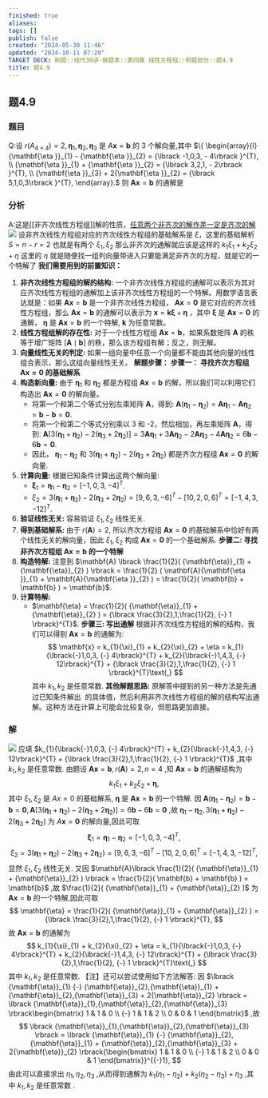 ```yaml
---
finished: true
aliases: 
tags: []
publish: false
created: "2024-05-30 11:46"
updated: "2024-10-11 07:29"
TARGET DECK: 刷题::线代30讲-做题本::第四章 线性方程组::例题部分::题4.9
title: 题4.9
---
```

## 题4.9
### 题目
Q:设 $r( {A}_{4 \times  4})  = 2,{\mathbf{\eta }}_{1},{\mathbf{\eta }}_{2},{\mathbf{\eta }}_{3}$ 是 $A\mathbf{x} = \mathbf{b}$ 的 3 个解向量,其中 $\{  \begin{array}{l} {\mathbf{\eta }}_{1} - {\mathbf{\eta }}_{2} = {\lbrack  -1,0,3, - 4\rbrack  }^{T}, \\  {\mathbf{\eta }}_{1} + {\mathbf{\eta }}_{2} = {\lbrack  3,2,1, - 2\rbrack  }^{T}, \\  {\mathbf{\eta }}_{3} + 2{\mathbf{\eta }}_{2} = {\lbrack  5,1,0,3\rbrack  }^{T}, \end{array}.$ 则
$\mathbf{A}\mathbf{x} = \mathbf{b}$ 的通解是
### 分析
A:这是[[非齐次线性方程组]]解的性质，[任意两个非齐次的解作差一定是齐次的解](https://youtu.be/jdZgy9idITw?list=PLH_SiDrNHIUTqSSyR3pRlXc-y_uUhblAA&t=3164)
![](https://img.hwenyi.tech/202410111540131.webp)
设非齐次线性方程组对应的齐次线性方程组的基础解系是 $\xi$，这里的基础解析 $S=n-r=2$ 也就是有两个 $\xi_{1},\xi_{2}$
那么非齐次的通解就应该是这样的 $k_{1}\xi_{1}+k_{2}\xi_{2}+\eta$
这里的 $\eta$ 就是随便找一组列向量带进入只要能满足非齐次的方程，就是它的一个特解了
**我们需要用到的前置知识：**
1. **非齐次线性方程组的解的结构:** 一个非齐次线性方程组的通解可以表示为其对应齐次线性方程组的通解加上该非齐次线性方程组的一个特解。用数学语言表达就是：如果 $\mathbf{A}\mathbf{x} = \mathbf{b}$ 是一个非齐次线性方程组， $\mathbf{A}\mathbf{x} = \mathbf{0}$ 是它对应的齐次线性方程组，那么 $\mathbf{A}\mathbf{x} = \mathbf{b}$ 的通解可以表示为 $\mathbf{x} = \mathbf{k}\mathbf{\xi} + \mathbf{\eta}$ ，其中 $\mathbf{\xi}$ 是 $\mathbf{A}\mathbf{x} = \mathbf{0}$ 的通解， $\mathbf{\eta}$ 是 $\mathbf{A}\mathbf{x} = \mathbf{b}$ 的一个特解, $\mathbf{k}$ 为任意常数。
2. **线性方程组解的存在性:** 对于一个线性方程组 $\mathbf{A}\mathbf{x} = \mathbf{b}$，如果系数矩阵 $\mathbf{A}$ 的秩等于增广矩阵 $\lbrack \mathbf{A} \mid \mathbf{b} \rbrack$ 的秩，那么该方程组有解；反之，则无解。
3. **向量线性无关的判定:** 如果一组向量中任意一个向量都不能由其他向量的线性组合表示，那么这组向量线性无关。
**解题步骤：**
**步骤一： 寻找齐次方程组 $\mathbf{A}\mathbf{x} = \mathbf{0}$ 的基础解系**
4. **构造新向量:** 由于 ${\mathbf{\eta }}_{1}$ 和 ${\mathbf{\eta }}_{2}$ 都是方程组 $\mathbf{A}\mathbf{x} = \mathbf{b}$ 的解，所以我们可以利用它们构造出 $\mathbf{A}\mathbf{x} = \mathbf{0}$ 的解向量。 
    - 将第一个和第二个等式分别左乘矩阵 $\mathbf{A}$，得到:
    $\mathbf{A}({\mathbf{\eta }}_{1} - {\mathbf{\eta }}_{2}) = \mathbf{A}{\mathbf{\eta }}_{1} - \mathbf{A}{\mathbf{\eta }}_{2} = \mathbf{b} - \mathbf{b} = \mathbf{0}$.
    - 将第一个和第二个等式分别乘以 3 和 -2，然后相加，再左乘矩阵 $\mathbf{A}$，得到:
    $\mathbf{A}\lbrack 3( {\mathbf{\eta}}_{1} + {\mathbf{\eta}}_{2} ) {-} 2( {\mathbf{\eta}}_{3} + 2{\mathbf{\eta}}_{2} ) \rbrack  = 3\mathbf{A}{\mathbf{\eta }}_{1} + 3\mathbf{A}{\mathbf{\eta }}_{2} - 2\mathbf{A}{\mathbf{\eta }}_{3} - 4\mathbf{A}{\mathbf{\eta }}_{2} = 6\mathbf{b} {-} 6\mathbf{b} = \mathbf{0}$.
    - 因此， ${\mathbf{\eta }}_{1} - {\mathbf{\eta }}_{2}$ 和 $3( {\mathbf{\eta}}_{1} + {\mathbf{\eta}}_{2} ) {-} 2( {\mathbf{\eta}}_{3} + 2{\mathbf{\eta}}_{2} )$ 都是齐次方程组 $\mathbf{A}\mathbf{x} = \mathbf{0}$ 的解向量.
5. **计算向量:** 根据已知条件计算出这两个解向量:
    - ${\mathbf{\xi}}_{1} = {\mathbf{\eta}}_{1} {-} {\mathbf{\eta}}_{2} = {\lbrack{-}1,0,3, {-} 4\rbrack}^{T}$.
    - ${\xi}_{2} = 3( {\mathbf{\eta}}_{1} + {\mathbf{\eta}}_{2} ) {-} 2( {\mathbf{\eta}}_{3} + 2{\mathbf{\eta}}_{2} ) = {\lbrack 9,6,3, {-} 6\rbrack}^{T} {-} {\lbrack 10,2,0,6\rbrack}^{T} = {\lbrack{-}1,4,3, {-} 12\rbrack}^{T}.$
6. **验证线性无关:** 容易验证 ${\xi}_{1},{\xi}_{2}$ 线性无关. 
7. **得到基础解系:** 由于 $r(\mathbf{A}) = 2$, 所以齐次方程组 $\mathbf{A}\mathbf{x} = \mathbf{0}$ 的基础解系中恰好有两个线性无关的解向量，因此 ${\xi}_{1},{\xi}_{2}$ 构成 $\mathbf{A}\mathbf{x} = \mathbf{0}$ 的一个基础解系. 
**步骤二: 寻找非齐次方程组 $\mathbf{A}\mathbf{x} = \mathbf{b}$ 的一个特解**
8. **构造特解:** 注意到 $\mathbf{A} \lbrack \frac{1}{2}( {\mathbf{\eta}}_{1} + {\mathbf{\eta}}_{2} ) \rbrack = \frac{1}{2} ( \mathbf{A}{\mathbf{\eta }}_{1} + \mathbf{A}{\mathbf{\eta }}_{2} ) = \frac{1}{2}( \mathbf{b} + \mathbf{b} ) = \mathbf{b}$.
9. **计算特解:**  
    - $\mathbf{\eta} = \frac{1}{2}( {\mathbf{\eta}}_{1} + {\mathbf{\eta}}_{2} ) = {\lbrack \frac{3}{2},1,\frac{1}{2}, {-} 1 \rbrack}^{T}$.
**步骤三: 写出通解**
根据非齐次线性方程组的解的结构，我们可以得到 $\mathbf{A}\mathbf{x} = \mathbf{b}$ 的通解为:
$$
\mathbf{x} = k_{1}{\xi}_{1} + k_{2}{\xi}_{2} + \eta = k_{1}{\lbrack{-}1,0,3, {-} 4\rbrack}^{T} + k_{2}{\lbrack{-}1,4,3, {-} 12\rbrack}^{T} + {\lbrack \frac{3}{2},1,\frac{1}{2}, {-} 1 \rbrack}^{T}\text{,}
$$
其中 $k_{1},k_{2}$ 是任意常数.
**其他解题思路:**
原解答中提到的另一种方法是先通过已知条件解出  的具体值，然后利用非齐次线性方程组的解的结构写出通解。这种方法在计算上可能会比较复杂，但思路更加直接。
### 解
![](https://img.hwenyi.tech/202409061356364.webp)
应填 $k_{1}{\lbrack{-}1,0,3, {-} 4\rbrack}^{T} + k_{2}{\lbrack{-}1,4,3, {-} 12\rbrack}^{T} + {\lbrack \frac{3}{2},1,\frac{1}{2}, {-} 1 \rbrack}^{T}$ ,其中 $k_{1},k_{2}$ 是任意常数.
由题设 $\mathbf{A}\mathbf{x} = \mathbf{b},r( \mathbf{A} ) = 2,n = 4$ ,知 $\mathbf{A}\mathbf{x} = \mathbf{b}$ 的通解结构为
$$
k_{1}{\xi}_{1} + k_{2}{\xi}_{2} + \mathbf{\eta},
$$
其中 ${\xi}_{1},{\xi}_{2}$ 是 $Ax = 0$ 的基础解系, $\mathbf{\eta}$ 是 $\mathbf{A}\mathbf{x} = \mathbf{b}$ 的一个特解.
因 $\mathbf{A}( {\mathbf{\eta}}_{1} {-} {\mathbf{\eta}}_{2} ) = \mathbf{b} {-} \mathbf{b} = \mathbf{0},\mathbf{A}\lbrack 3( {\mathbf{\eta}}_{1} + {\mathbf{\eta}}_{2} ) {-} 2( {\mathbf{\eta}}_{3} + 2{\mathbf{\eta}}_{2} ) \rbrack = 6\mathbf{b} {-} 6\mathbf{b} = \mathbf{0}$ ,故 ${\mathbf{\eta}}_{1} {-} {\mathbf{\eta}}_{2},3( {\mathbf{\eta}}_{1} + {\mathbf{\eta}}_{2} ) {-} 2( {\mathbf{\eta}}_{3} + 2{\mathbf{\eta}}_{2} )$ 为 $A\mathbf{x} = \mathbf{0}$ 的解向量,因此可取
$$
{\mathbf{\xi}}_{1} = {\mathbf{\eta}}_{1} {-} {\mathbf{\eta}}_{2} = {\lbrack{-}1,0,3, {-} 4\rbrack}^{T},
$$
$$
{\xi}_{2} = 3( {\mathbf{\eta}}_{1} + {\mathbf{\eta}}_{2} ) {-} 2( {\mathbf{\eta}}_{3} + 2{\mathbf{\eta}}_{2} ) = {\lbrack 9,6,3, {-} 6\rbrack}^{T} {-} {\lbrack 10,2,0,6\rbrack}^{T} = {\lbrack{-}1,4,3, {-} 12\rbrack}^{T}\text{,}
$$
显然 ${\xi}_{1},{\xi}_{2}$ 线性无关.
又因 $\mathbf{A}\lbrack \frac{1}{2}( {\mathbf{\eta}}_{1} + {\mathbf{\eta}}_{2} ) \rbrack = \frac{1}{2}( \mathbf{b} + \mathbf{b} ) = \mathbf{b}$ ,故 $\frac{1}{2}( {\mathbf{\eta}}_{1} + {\mathbf{\eta}}_{2} )$ 为 $\mathbf{Ax} = \mathbf{b}$ 的一个特解,因此可取
$$
\mathbf{\eta} = \frac{1}{2}( {\mathbf{\eta}}_{1} + {\mathbf{\eta}}_{2} ) = {\lbrack \frac{3}{2},1,\frac{1}{2}, {-} 1 \rbrack}^{T},
$$
故 $\mathbf{A}\mathbf{x} = \mathbf{b}$ 的通解为
$$
k_{1}{\xi}_{1} + k_{2}{\xi}_{2} + \eta = k_{1}{\lbrack{-}1,0,3, {-} 4\rbrack}^{T} + k_{2}{\lbrack{-}1,4,3, {-} 12\rbrack}^{T} + {\lbrack \frac{3}{2},1,\frac{1}{2}, {-} 1 \rbrack}^{T}\text{,}
$$
其中 $k_{1},k_{2}$ 是任意常数.
【注】还可以尝试使用如下方法解答:
因 $\lbrack {\mathbf{\eta}}_{1} {-} {\mathbf{\eta}}_{2},{\mathbf{\eta}}_{1} + {\mathbf{\eta}}_{2},{\mathbf{\eta}}_{3} + 2{\mathbf{\eta}}_{2} \rbrack = \lbrack {\mathbf{\eta}}_{1},{\mathbf{\eta}}_{2},{\mathbf{\eta}}_{3} \rbrack\begin{bmatrix} 1 & 1 & 0 \\  {-} 1 & 1 & 2 \\ 0 & 0 & 1 \end{bmatrix}$ ,故
$$
\lbrack {\mathbf{\eta}}_{1},{\mathbf{\eta}}_{2},{\mathbf{\eta}}_{3} \rbrack = \lbrack {\mathbf{\eta}}_{1} {-} {\mathbf{\eta}}_{2},{\mathbf{\eta}}_{1} + {\mathbf{\eta}}_{2},{\mathbf{\eta}}_{3} + 2{\mathbf{\eta}}_{2} \rbrack{\begin{bmatrix} 1 & 1 & 0 \\  {-} 1 & 1 & 2 \\ 0 & 0 & 1 \end{bmatrix}}^{{-}1},
$$
由此可以直接求出 ${\eta}_{1},{\eta}_{2},{\eta}_{3}$ ,从而得到通解为 $k_{1}( {\eta}_{1} {-} {\eta}_{2} ) + k_{2}( {\eta}_{2} {-} {\eta}_{3} ) + {\eta}_{3}$ ,其中 $k_{1},k_{2}$ 是任意常数 .

